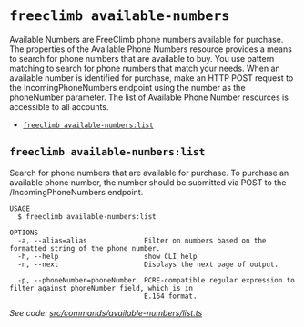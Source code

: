 `freeclimb available-numbers`
=============================

Available Numbers are FreeClimb phone numbers available for purchase. The properties of the Available Phone Numbers resource provides a means to search for phone numbers that are available to buy. You use pattern matching to search for phone numbers that match your needs. When an available number is identified for purchase, make an HTTP POST request to the IncomingPhoneNumbers endpoint using the number as the phoneNumber parameter. The list of Available Phone Number resources is accessible to all accounts.

* [`freeclimb available-numbers:list`](#freeclimb-available-numberslist)

## `freeclimb available-numbers:list`

Search for phone numbers that are available for purchase. To purchase an available phone number, the number should be submitted via POST to the /IncomingPhoneNumbers endpoint.

```
USAGE
  $ freeclimb available-numbers:list

OPTIONS
  -a, --alias=alias              Filter on numbers based on the formatted string of the phone number.
  -h, --help                     show CLI help
  -n, --next                     Displays the next page of output.

  -p, --phoneNumber=phoneNumber  PCRE-compatible regular expression to filter against phoneNumber field, which is in
                                 E.164 format.
```

_See code: [src/commands/available-numbers/list.ts](https://github.com/jblack-vail/freeclimb-cli-cd-test/blob/v0.1.3/src/commands/available-numbers/list.ts)_
